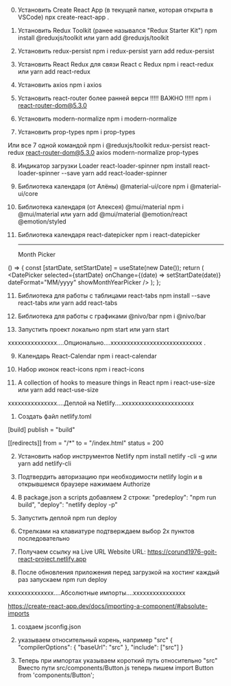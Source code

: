 0. Установить Create React App (в текущей папке, которая открыта в VSCode)
   npx create-react-app .

1. Установить Redux Toolkit (ранее назывался "Redux Starter Kit")
   npm install @reduxjs/toolkit или
   yarn add @reduxjs/toolkit

2. Установить redux-persist
   npm i redux-persist
   yarn add redux-persist

3. Установить React Redux для связи React с Redux
   npm i react-redux или
   yarn add react-redux

4. Установить axios
   npm i axios

5. Установить react-router более ранней верси !!!!! ВАЖНО !!!!!
   npm i react-router-dom@5.3.0

6. Установить modern-normalize
   npm i modern-normalize

7. Установить prop-types
   npm i prop-types

Или все 7 одной командой
npm i @reduxjs/toolkit redux-persist react-redux react-router-dom@5.3.0 axios modern-normalize prop-types

8. Индикатор загрузки Loader react-loader-spinner
   npm install react-loader-spinner --save
   yarn add react-loader-spinner

9. Библиотека календаря (от Алёны) @material-ui/core
   npm i @material-ui/core

10. Библиотека календаря (от Алексея) @mui/material
    npm i @mui/material или
    yarn add @mui/material @emotion/react @emotion/styled
11. Библиотека календаря react-datepicker
    npm i react-datepicker
    ***
    Month Picker

() => {
const [startDate, setStartDate] = useState(new Date());
return (
<DatePicker
selected={startDate}
onChange={(date) => setStartDate(date)}
dateFormat="MM/yyyy"
showMonthYearPicker
/>
);
};

11. Библиотека для работы с таблицами react-tabs
    npm install --save react-tabs или
    yarn add react-tabs

12. Библиотека для работы с графиками @nivo/bar
    npm i @nivo/bar
13. Запустить проект локально
    npm start или
    yarn start

xxxxxxxxxxxxxxx....Опционально....xxxxxxxxxxxxxxxxxxxxxxxxxxxx
.

9. Календарь React-Calendar
   npm i react-calendar

10. Набор иконок react-icons
    npm i react-icons

11. A collection of hooks to measure things in React
    npm i react-use-size или
    yarn add react-use-size

xxxxxxxxxxxxxxx....Деплой на Netlify....хххххххххххххххххххххх

1. Создать файл netlify.toml

[build]
publish = "build"

[[redirects]]
from = "/\*"
to = "/index.html"
status = 200

2. Установить набор инструментов Netlify
   npm install netlify -cli -g или
   yarn add netlify-cli

3. Подтвердить авторизацию при необходимости
   netlify login
   и в открывшемся браузере нажимаем Authorize

4. В package.json а scripts добавляем 2 строки:
   "predeploy": "npm run build",
   "deploy": "netlify deploy -p"

5. Запустить деплой
   npm run deploy

6. Стрелками на клавиатуре подтверждаем выбор
   2х пунктов последовательно

7. Получаем ссылку на Live URL
   Website URL: https://corund1976-goit-react-project.netlify.app

8. После обновления приложения перед загрузкой на хостинг
   каждый раз запускаем
   npm run deploy

хххххххххххххх....Абсолютные импорты....хххххххххххххххх

https://create-react-app.dev/docs/importing-a-component/#absolute-imports

1. создаем jsconfig.json

2. указываем относительный корень, например "src"
   {
   "compilerOptions": {
   "baseUrl": "src"
   },
   "include": ["src"]
   }

3. Теперь при импортах указываем короткий путь относительно "src"
   Вместо пути src/components/Button.js теперь пишем
   import Button from 'components/Button';
